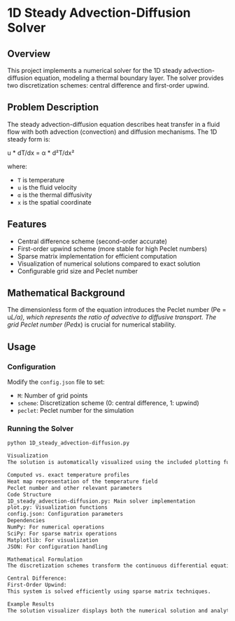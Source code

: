 # 1D Steady Advection-Diffusion Solver

## Overview
This project implements a numerical solver for the 1D steady advection-diffusion equation, modeling a thermal boundary layer. The solver provides two discretization schemes: central difference and first-order upwind.

## Problem Description
The steady advection-diffusion equation describes heat transfer in a fluid flow with both advection (convection) and diffusion mechanisms. The 1D steady form is:

u * dT/dx = α * d²T/dx²


where:
- `T` is temperature
- `u` is the fluid velocity
- `α` is the thermal diffusivity 
- `x` is the spatial coordinate

## Features
- Central difference scheme (second-order accurate)
- First-order upwind scheme (more stable for high Peclet numbers)
- Sparse matrix implementation for efficient computation
- Visualization of numerical solutions compared to exact solution
- Configurable grid size and Peclet number

## Mathematical Background
The dimensionless form of the equation introduces the Peclet number (Pe = u*L/α), which represents the ratio of advective to diffusive transport. The grid Peclet number (Pe*dx) is crucial for numerical stability.

## Usage

### Configuration
Modify the `config.json` file to set:
- `M`: Number of grid points
- `scheme`: Discretization scheme (0: central difference, 1: upwind)
- `peclet`: Peclet number for the simulation

### Running the Solver
```bash
python 1D_steady_advection-diffusion.py

Visualization
The solution is automatically visualized using the included plotting functions, showing:

Computed vs. exact temperature profiles
Heat map representation of the temperature field
Peclet number and other relevant parameters
Code Structure
1D_steady_advection-diffusion.py: Main solver implementation
plot.py: Visualization functions
config.json: Configuration parameters
Dependencies
NumPy: For numerical operations
SciPy: For sparse matrix operations
Matplotlib: For visualization
JSON: For configuration handling

Mathematical Formulation
The discretization schemes transform the continuous differential equation into a tridiagonal linear system:

Central Difference:
First-Order Upwind:
This system is solved efficiently using sparse matrix techniques.

Example Results
The solution visualizer displays both the numerical solution and analytical solution for comparison, along with the normalized error. The heatmap provides an intuitive visualization of the temperature distribution. ```
